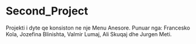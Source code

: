 # Second_Project
Projekti i dyte qe konsiston ne nje Menu Anesore. Punuar nga: Francesko Kola, Jozefina Blinishta, Valmir Lumaj, Ali Skuqaj dhe Jurgen Meti.
